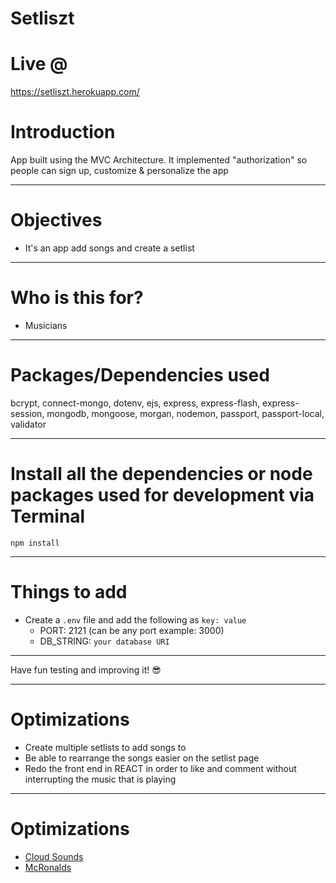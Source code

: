 # Setliszt


# Live @

https://setliszt.herokuapp.com/

# Introduction

App built using the MVC Architecture. It implemented "authorization" so people can sign up, customize & personalize the app 

---

# Objectives

- It's an app add songs and create a setlist

---

# Who is this for? 

- Musicians 

---

# Packages/Dependencies used 

bcrypt, connect-mongo, dotenv, ejs, express, express-flash, express-session, mongodb, mongoose, morgan, nodemon, passport, passport-local, validator

---

# Install all the dependencies or node packages used for development via Terminal

`npm install` 

---

# Things to add

- Create a `.env` file and add the following as `key: value` 
  - PORT: 2121 (can be any port example: 3000) 
  - DB_STRING: `your database URI` 
 ---
 
 Have fun testing and improving it! 😎

---

# Optimizations
  - Create multiple setlists to add songs to
  - Be able to rearrange the songs easier on the setlist page
  - Redo the front end in REACT in order to like and comment without interrupting the music that is playing
  
  ---
  
# Optimizations
  - [Cloud Sounds](https://github.com/iPlayDrumsOnMyGuitar/cloudSounds)
  - [McRonalds](https://github.com/iPlayDrumsOnMyGuitar/McRonalds)
  
